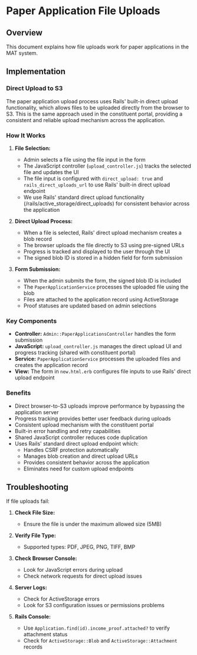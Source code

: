 # Paper Application File Uploads

## Overview

This document explains how file uploads work for paper applications in the MAT system.

## Implementation

### Direct Upload to S3

The paper application upload process uses Rails' built-in direct upload functionality, which allows files to be uploaded directly from the browser to S3. This is the same approach used in the constituent portal, providing a consistent and reliable upload mechanism across the application.

### How It Works

1. **File Selection:**
   - Admin selects a file using the file input in the form
   - The JavaScript controller (`upload_controller.js`) tracks the selected file and updates the UI
   - The file input is configured with `direct_upload: true` and `rails_direct_uploads_url` to use Rails' built-in direct upload endpoint
   - We use Rails' standard direct upload functionality (/rails/active_storage/direct_uploads) for consistent behavior across the application

2. **Direct Upload Process:**
   - When a file is selected, Rails' direct upload mechanism creates a blob record
   - The browser uploads the file directly to S3 using pre-signed URLs
   - Progress is tracked and displayed to the user through the UI
   - The signed blob ID is stored in a hidden field for form submission

3. **Form Submission:**
   - When the admin submits the form, the signed blob ID is included
   - The `PaperApplicationService` processes the uploaded file using the blob
   - Files are attached to the application record using ActiveStorage
   - Proof statuses are updated based on admin selections

### Key Components

- **Controller:** `Admin::PaperApplicationsController` handles the form submission
- **JavaScript:** `upload_controller.js` manages the direct upload UI and progress tracking (shared with constituent portal)
- **Service:** `PaperApplicationService` processes the uploaded files and creates the application record
- **View:** The form in `new.html.erb` configures file inputs to use Rails' direct upload endpoint

### Benefits

- Direct browser-to-S3 uploads improve performance by bypassing the application server
- Progress tracking provides better user feedback during uploads
- Consistent upload mechanism with the constituent portal
- Built-in error handling and retry capabilities
- Shared JavaScript controller reduces code duplication
- Uses Rails' standard direct upload endpoint which:
  - Handles CSRF protection automatically
  - Manages blob creation and direct upload URLs
  - Provides consistent behavior across the application
  - Eliminates need for custom upload endpoints

## Troubleshooting

If file uploads fail:

1. **Check File Size:**
   - Ensure the file is under the maximum allowed size (5MB)

2. **Verify File Type:**
   - Supported types: PDF, JPEG, PNG, TIFF, BMP

3. **Check Browser Console:**
   - Look for JavaScript errors during upload
   - Check network requests for direct upload issues

4. **Server Logs:**
   - Check for ActiveStorage errors
   - Look for S3 configuration issues or permissions problems

5. **Rails Console:**
   - Use `Application.find(id).income_proof.attached?` to verify attachment status
   - Check for `ActiveStorage::Blob` and `ActiveStorage::Attachment` records
